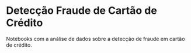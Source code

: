 # Detecção Fraude de Cartão de Crédito

Notebooks com a análise de dados sobre a detecção de fraude em cartão de crédito.

